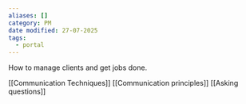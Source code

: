 ```yaml
---
aliases: []
category: PM
date modified: 27-07-2025
tags:
  - portal
---
```

How to manage clients and get jobs done.

[[Communication Techniques]]
[[Communication principles]]
[[Asking questions]]